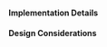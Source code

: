 <!-- markdownlint-disable-file first-line-h1 -->

#### Implementation Details

<!-- TODO: ADD GENERAL FEATURES CLASS DIAGRAM -->
<!-- NOTE: As this is for general features like Help, add/remove class diagrams as you see fit -->

#### Design Considerations
